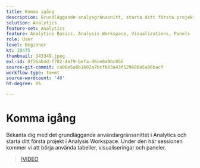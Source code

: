 ```yaml
---
title: Komma igång
description: Grundläggande analysgränssnitt, starta ditt första projekt i Analysis Workspace och börja använda tabeller, visualiseringar och paneler.
solution: Analytics
feature-set: Analytics
feature: Analytics Basics, Analysis Workspace, Visualizations, Panels
role: User
level: Beginner
kt: 10475
thumbnail: 343349.jpeg
exl-id: 0f56ab4d-f782-4af9-befa-d6ce0a9bc856
source-git-commit: ca06e5a8b1602a7bcfb83a43f529680a5a96bacf
workflow-type: tm+mt
source-wordcount: '48'
ht-degree: 8%

---
```


# Komma igång

Bekanta dig med det grundläggande användargränssnittet i Analytics och starta ditt första projekt i Analysis Workspace. Under den här sessionen kommer vi att börja använda tabeller, visualiseringar och paneler.

>[!VIDEO](https://video.tv.adobe.com/v/343349/?quality=12&learn=on)
